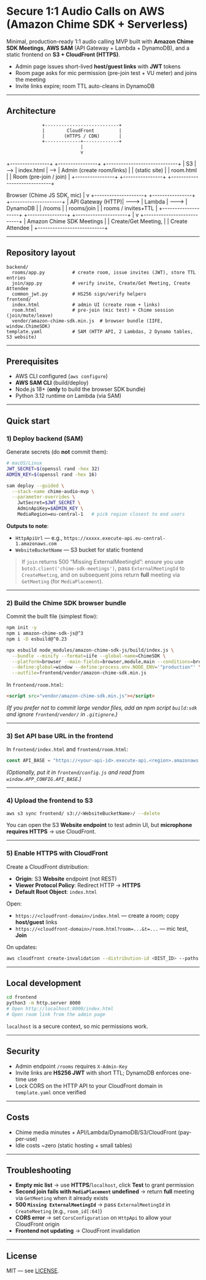 # Secure 1:1 Audio Calls on AWS (Amazon Chime SDK + Serverless)

Minimal, production-ready 1:1 audio calling MVP built with **Amazon Chime SDK Meetings**, **AWS SAM** (API Gateway + Lambda + DynamoDB), and a static frontend on **S3 + CloudFront (HTTPS)**.

- Admin page issues short-lived **host/guest links** with **JWT** tokens  
- Room page asks for mic permission (pre-join test + VU meter) and joins the meeting  
- Invite links expire; room TTL auto-cleans in DynamoDB

---

## Architecture

                 +---------------------------+
                 |        CloudFront         |
                 |       (HTTPS / CDN)       |
                 +-------------+-------------+
                               |
                               v
+----------------+     +----------------+     +-----------------------------+
|      S3        | --> |  index.html    | --> |  Admin (create room/links) |
| (static site)  |     |  room.html     |     |  Room (pre-join / join)    |
+----------------+     +----------------+     +-----------------------------+

Browser (Chime JS SDK, mic)
          |
          v
+--------------------+          +----------------+          +---------------------+
|  API Gateway (HTTP)|  --->    |    Lambda      |  --->    |     DynamoDB        |
|      /rooms        |          |   rooms/join   |          | rooms / invites+TTL |
+--------------------+          +----------------+          +---------------------+
                                         |
                                         v
                              +---------------------------+
                              | Amazon Chime SDK Meetings |
                              |  Create/Get Meeting,      |
                              |  Create Attendee          |
                              +---------------------------+

---

## Repository layout

```text
backend/
  rooms/app.py          # create room, issue invites (JWT), store TTL entries
  join/app.py           # verify invite, Create/Get Meeting, Create Attendee
  common_jwt.py         # HS256 sign/verify helpers
frontend/
  index.html            # admin UI (create room + links)
  room.html             # pre-join (mic test) + Chime session (join/mute/leave)
  vendor/amazon-chime-sdk.min.js  # browser bundle (IIFE, window.ChimeSDK)
template.yaml           # SAM (HTTP API, 2 Lambdas, 2 Dynamo tables, S3 website)
```

---

## Prerequisites

- AWS CLI configured (`aws configure`)
- **AWS SAM CLI** (build/deploy)
- Node.js 18+ (**only** to build the browser SDK bundle)
- Python 3.12 runtime on Lambda (via SAM)

---

## Quick start

### 1) Deploy backend (SAM)

Generate secrets (do **not** commit them):

```bash
# macOS/Linux
JWT_SECRET=$(openssl rand -hex 32)
ADMIN_KEY=$(openssl rand -hex 16)

sam deploy --guided \
  --stack-name chime-audio-mvp \
  --parameter-overrides \
    JwtSecret=$JWT_SECRET \
    AdminApiKey=$ADMIN_KEY \
    MediaRegion=eu-central-1   # pick region closest to end users
```

**Outputs to note**:
- `HttpApiUrl` — e.g., `https://xxxxx.execute-api.eu-central-1.amazonaws.com`
- `WebsiteBucketName` — S3 bucket for static frontend

> If `join` returns 500 “Missing ExternalMeetingId”: ensure you use `boto3.client('chime-sdk-meetings')`, pass `ExternalMeetingId` to `CreateMeeting`, and on subsequent joins return **full** meeting via `GetMeeting` (for `MediaPlacement`).

---

### 2) Build the Chime SDK browser bundle

Commit the built file (simplest flow):

```bash
npm init -y
npm i amazon-chime-sdk-js@^3
npm i -D esbuild@^0.23

npx esbuild node_modules/amazon-chime-sdk-js/build/index.js \
  --bundle --minify --format=iife --global-name=ChimeSDK \
  --platform=browser --main-fields=browser,module,main --conditions=browser \
  --define:global=window --define:process.env.NODE_ENV='"production"' \
  --outfile=frontend/vendor/amazon-chime-sdk.min.js
```

In `frontend/room.html`:

```html
<script src="vendor/amazon-chime-sdk.min.js"></script>
```

*(If you prefer not to commit large vendor files, add an npm script `build:sdk` and ignore `frontend/vendor/` in `.gitignore`.)*

---

### 3) Set API base URL in the frontend

In `frontend/index.html` and `frontend/room.html`:

```js
const API_BASE = "https://<your-api-id>.execute-api.<region>.amazonaws.com";
```

*(Optionally, put it in `frontend/config.js` and read from `window.APP_CONFIG.API_BASE`.)*

---

### 4) Upload the frontend to S3

```bash
aws s3 sync frontend/ s3://<WebsiteBucketName>/ --delete
```

You can open the S3 **Website endpoint** to test admin UI, but **microphone requires HTTPS** → use CloudFront.

---

### 5) Enable HTTPS with CloudFront

Create a CloudFront distribution:

- **Origin**: S3 **Website** endpoint (not REST)
- **Viewer Protocol Policy**: Redirect HTTP → **HTTPS**
- **Default Root Object**: `index.html`

Open:
- `https://<cloudfront-domain>/index.html` — create a room; copy **host/guest** links
- `https://<cloudfront-domain>/room.html?room=...&t=...` — mic test, **Join**

On updates:
```bash
aws cloudfront create-invalidation --distribution-id <DIST_ID> --paths "/*"
```

---

## Local development

```bash
cd frontend
python3 -m http.server 8000
# Open http://localhost:8000/index.html
# Open room link from the admin page
```

`localhost` is a secure context, so mic permissions work.

---

## Security

- Admin endpoint `/rooms` requires `X-Admin-Key`
- Invite links are **HS256 JWT** with short TTL; DynamoDB enforces one-time use
- Lock CORS on the HTTP API to your CloudFront domain in `template.yaml` once verified

---

## Costs

- Chime media minutes + API/Lambda/DynamoDB/S3/CloudFront (pay-per-use)
- Idle costs ~zero (static hosting + small tables)

---

## Troubleshooting

- **Empty mic list** → use **HTTPS**/`localhost`, click **Test** to grant permission
- **Second join fails with `MediaPlacement` undefined** → return **full** meeting via `GetMeeting` when it already exists
- **500 `Missing ExternalMeetingId`** → pass `ExternalMeetingId` in `CreateMeeting` (e.g., `room_id[:64]`)
- **CORS error** → set `CorsConfiguration` on `HttpApi` to allow your CloudFront origin
- **Frontend not updating** → CloudFront invalidation

---

## License

MIT — see [LICENSE](LICENSE).
